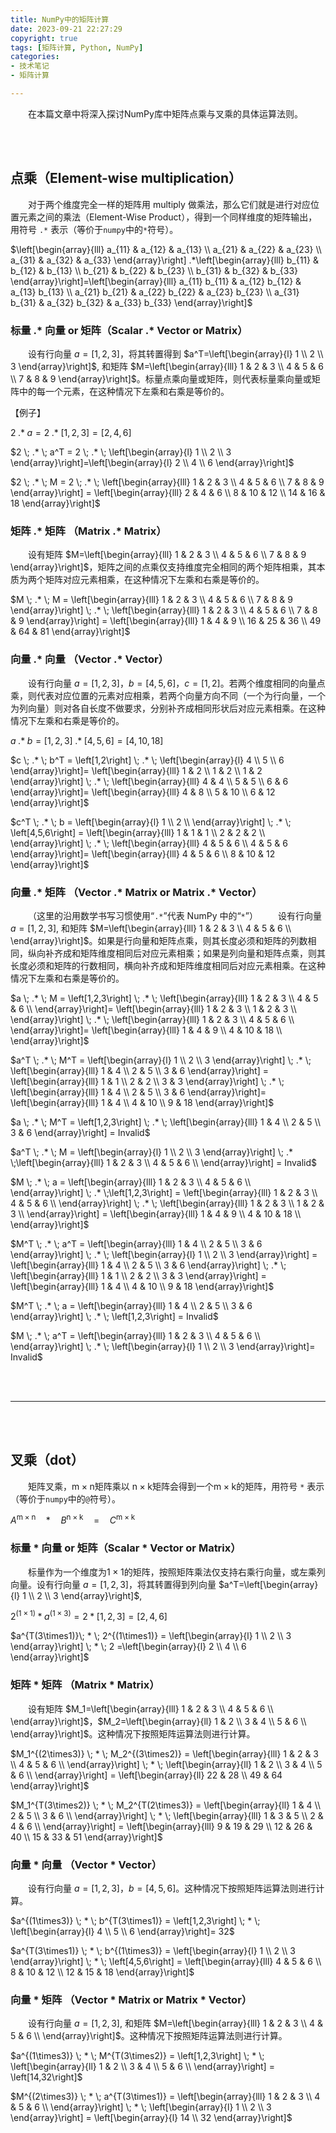```yaml
---
title: NumPy中的矩阵计算
date: 2023-09-21 22:27:29
copyright: true
tags: [矩阵计算, Python, NumPy]
categories:
- 技术笔记
- 矩阵计算

---
```



&emsp;&emsp;在本篇文章中将深入探讨NumPy库中矩阵点乘与叉乘的具体运算法则。
<!--more-->




<br/><br/>

## 点乘（Element-wise multiplication）

&emsp;&emsp;对于两个维度完全一样的矩阵用 multiply 做乘法，那么它们就是进行对应位置元素之间的乘法（Element-Wise Product），得到一个同样维度的矩阵输出，用符号 `.*` 表示（等价于`numpy`中的`*`符号）。

$\left[\begin{array}{lll}
    a_{11} & a_{12} & a_{13} \\
    a_{21} & a_{22} & a_{23} \\
    a_{31} & a_{32} & a_{33}
    \end{array}\right] .*\left[\begin{array}{lll}
    b_{11} & b_{12} & b_{13} \\
    b_{21} & b_{22} & b_{23} \\
    b_{31} & b_{32} & b_{33}
    \end{array}\right]=\left[\begin{array}{lll}
    a_{11} b_{11} & a_{12} b_{12} & a_{13} b_{13} \\
    a_{21} b_{21} & a_{22} b_{22} & a_{23} b_{23} \\
    a_{31} b_{31} & a_{32} b_{32} & a_{33} b_{33}
\end{array}\right]$

### 标量 .* 向量 or 矩阵（Scalar .* Vector or Matrix）
&emsp;&emsp;设有行向量 $a=\left[1,2,3\right]$，将其转置得到 $a^T=\left[\begin{array}{l}
1 \\
2 \\
3 
\end{array}\right]$, 和矩阵 $M=\left[\begin{array}{lll}
1 & 2 & 3 \\
4 & 5 & 6 \\
7 & 8 & 9
\end{array}\right]$。标量点乘向量或矩阵，则代表标量乘向量或矩阵中的每一个元素，在这种情况下左乘和右乘是等价的。

【例子】

$2 \; .* \; a = 2 \; .* \; \left[1,2,3\right] = \left[2,4,6\right]$

$2 \; .* \; a^T = 2 \; .* \; \left[\begin{array}{l}
1 \\
2 \\
3 
\end{array}\right]=\left[\begin{array}{l}
2 \\
4 \\
6 
\end{array}\right]$

$2 \; .* \; M = 2 \; .* \; \left[\begin{array}{lll}
1 & 2 & 3 \\
4 & 5 & 6 \\
7 & 8 & 9
\end{array}\right] = \left[\begin{array}{lll}
2 & 4 & 6 \\
8 & 10 & 12 \\
14 & 16 & 18
\end{array}\right]$

### 矩阵 .* 矩阵 （Matrix .* Matrix）

&emsp;&emsp;设有矩阵 $M=\left[\begin{array}{lll}
1 & 2 & 3 \\
4 & 5 & 6 \\
7 & 8 & 9
\end{array}\right]$，矩阵之间的点乘仅支持维度完全相同的两个矩阵相乘，其本质为两个矩阵对应元素相乘，在这种情况下左乘和右乘是等价的。

$M \; .* \; M = \left[\begin{array}{lll}
1 & 2 & 3 \\
4 & 5 & 6 \\
7 & 8 & 9
\end{array}\right] \; .* \; \left[\begin{array}{lll}
1 & 2 & 3 \\
4 & 5 & 6 \\
7 & 8 & 9
\end{array}\right] = \left[\begin{array}{lll}
1 & 4 & 9 \\
16 & 25 & 36 \\
49 & 64 & 81
\end{array}\right]$

### 向量 .* 向量 （Vector .* Vector）

&emsp;&emsp;设有行向量 $a=\left[1,2,3\right]$，$b=\left[4,5,6\right]$，$c=\left[1,2\right]$。若两个维度相同的向量点乘，则代表对应位置的元素对应相乘，若两个向量方向不同（一个为行向量，一个为列向量）则对各自长度不做要求，分别补齐成相同形状后对应元素相乘。在这种情况下左乘和右乘是等价的。

$a \; .* \; b = \left[1,2,3\right] \; .* \; \left[4,5,6\right] = \left[4,10,18\right]$

$c \; .* \; b^T = \left[1,2\right] \; .* \; \left[\begin{array}{l}
4 \\
5 \\
6 
\end{array}\right]= \left[\begin{array}{lll}
1 & 2  \\
1 & 2  \\
1 & 2 
\end{array}\right] \; .* \; \left[\begin{array}{lll}
4 & 4  \\
5 & 5  \\
6 & 6 
\end{array}\right]= \left[\begin{array}{lll}
4 & 8  \\
5 & 10  \\
6 & 12 
\end{array}\right]$

$c^T \; .* \; b = \left[\begin{array}{l}
1 \\
2 \\
\end{array}\right] \; .* \; \left[4,5,6\right] = \left[\begin{array}{lll}
1 & 1 & 1 \\
2 & 2 & 2 \\
\end{array}\right] \; .* \; \left[\begin{array}{lll}
4 & 5 & 6 \\
4 & 5 & 6 
\end{array}\right]= \left[\begin{array}{lll}
4 & 5 & 6 \\
8 & 10 & 12 
\end{array}\right]$

### 向量 .* 矩阵 （Vector .* Matrix or Matrix .* Vector）
&emsp;&emsp;（这里的沿用数学书写习惯使用“`.*`”代表 NumPy 中的“`*`”）
&emsp;&emsp;设有行向量 $a=\left[1,2,3\right]$, 和矩阵 $M=\left[\begin{array}{lll}
1 & 2 & 3 \\
4 & 5 & 6 \\
\end{array}\right]$。如果是行向量和矩阵点乘，则其长度必须和矩阵的列数相同，纵向补齐成和矩阵维度相同后对应元素相乘；如果是列向量和矩阵点乘，则其长度必须和矩阵的行数相同，横向补齐成和矩阵维度相同后对应元素相乘。在这种情况下左乘和右乘是等价的。

$a \; .* \; M = \left[1,2,3\right] \; .* \; \left[\begin{array}{lll}
1 & 2 & 3 \\
4 & 5 & 6 \\
\end{array}\right]= \left[\begin{array}{lll}
1 & 2 & 3 \\
1 & 2 & 3 \\
\end{array}\right] \; .* \; \left[\begin{array}{lll}
1 & 2 & 3 \\
4 & 5 & 6 \\
\end{array}\right]= \left[\begin{array}{lll}
1 & 4 & 9 \\
4 & 10 & 18 \\
\end{array}\right]$

$a^T \; .* \; M^T = \left[\begin{array}{l}
1 \\
2 \\
3 
\end{array}\right] \; .* \; \left[\begin{array}{lll}
1 & 4  \\
2 & 5  \\
3 & 6
\end{array}\right] = \left[\begin{array}{lll}
1 & 1  \\
2 & 2  \\
3 & 3 
\end{array}\right] \; .* \; \left[\begin{array}{lll}
1 & 4  \\
2 & 5  \\
3 & 6 
\end{array}\right]= \left[\begin{array}{lll}
1 & 4  \\
4 & 10  \\
9 & 18 
\end{array}\right]$

$a \; .* \; M^T = \left[1,2,3\right] \; .* \; \left[\begin{array}{lll}
1 & 4  \\
2 & 5  \\
3 & 6
\end{array}\right] = Invalid$

$a^T \; .* \; M = \left[\begin{array}{l}
1 \\
2 \\
3 
\end{array}\right] \; .* \;\left[\begin{array}{lll}
1 & 2 & 3 \\
4 & 5 & 6 \\
\end{array}\right] = Invalid$

$M \; .* \; a = \left[\begin{array}{lll}
1 & 2 & 3 \\
4 & 5 & 6 \\
\end{array}\right] \; .* \;\left[1,2,3\right] =  \left[\begin{array}{lll}
1 & 2 & 3 \\
4 & 5 & 6 \\
\end{array}\right]  \; .* \; \left[\begin{array}{lll}
1 & 2 & 3 \\
1 & 2 & 3 \\
\end{array}\right] = \left[\begin{array}{lll}
1 & 4 & 9 \\
4 & 10 & 18 \\
\end{array}\right]$

$M^T \; .* \; a^T =  \left[\begin{array}{lll}
1 & 4  \\
2 & 5  \\
3 & 6
\end{array}\right]  \; .* \; \left[\begin{array}{l}
1 \\
2 \\
3 
\end{array}\right] = \left[\begin{array}{lll}
1 & 4  \\
2 & 5  \\
3 & 6 
\end{array}\right] \; .* \; \left[\begin{array}{lll}
1 & 1  \\
2 & 2  \\
3 & 3 
\end{array}\right] = \left[\begin{array}{lll}
1 & 4  \\
4 & 10  \\
9 & 18 
\end{array}\right]$

$M^T  \; .* \; a = \left[\begin{array}{lll}
1 & 4  \\
2 & 5  \\
3 & 6
\end{array}\right] \; .* \; \left[1,2,3\right]  = Invalid$

$M \; .* \; a^T = \left[\begin{array}{lll}
1 & 2 & 3 \\
4 & 5 & 6 \\
\end{array}\right] \; .* \;  \left[\begin{array}{l}
1 \\
2 \\
3 
\end{array}\right]= Invalid$


<br/><br/>

---

<br/><br/>

## 叉乘（dot）

&emsp;&emsp;矩阵叉乘，$\mathrm{m} \times \mathrm{n}$矩阵乘以 $\mathrm{n} \times \mathrm{k}$矩阵会得到一个$\mathrm{m} \times \mathrm{k}$的矩阵，用符号 `*` 表示（等价于`numpy`中的`@`符号）。

$A^{\mathrm{m} \times \mathrm{n}}  \quad * \quad B^{\mathrm{n} \times \mathrm{k}} \quad=\quad C^{\mathrm{m} \times \mathrm{k}}$

### 标量 * 向量 or 矩阵（Scalar * Vector or Matrix）

&emsp;&emsp;标量作为一个维度为$\mathrm{1} \times \mathrm{1}$的矩阵，按照矩阵乘法仅支持右乘行向量，或左乘列向量。设有行向量 $a=\left[1,2,3\right]$，将其转置得到列向量 $a^T=\left[\begin{array}{l}
1 \\
2 \\
3 
\end{array}\right]$, 

$2^{(1\times1)} \; * \; a^{(1\times3)} = 2 \; * \; \left[1,2,3\right] = \left[2,4,6\right]$

$a^{T(3\times1)}\; * \; 2^{(1\times1)} = \left[\begin{array}{l}
1 \\
2 \\
3 
\end{array}\right] \; * \; 2 =\left[\begin{array}{l}
2 \\
4 \\
6 
\end{array}\right]$

### 矩阵 * 矩阵 （Matrix * Matrix）

&emsp;&emsp;设有矩阵 $M_1=\left[\begin{array}{lll}
1 & 2 & 3 \\
4 & 5 & 6 \\
\end{array}\right]$，$M_2=\left[\begin{array}{ll}
1 & 2 \\
3 & 4 \\
5 & 6 \\
\end{array}\right]$。这种情况下按照矩阵运算法则进行计算。

$M_1^{(2\times3)} \; * \; M_2^{(3\times2)} = \left[\begin{array}{lll}
1 & 2 & 3 \\
4 & 5 & 6 \\
\end{array}\right] \; * \; \left[\begin{array}{ll}
1 & 2 \\
3 & 4 \\
5 & 6 \\
\end{array}\right] = \left[\begin{array}{ll}
22 & 28 \\
49 & 64
\end{array}\right]$

$M_1^{T(3\times2)} \; * \; M_2^{T(2\times3)} = \left[\begin{array}{ll}
1 & 4 \\
2 & 5 \\
3 & 6 \\
\end{array}\right] \; * \;   \left[\begin{array}{lll}
1 & 3 & 5 \\
2 & 4 & 6 \\
\end{array}\right] = \left[\begin{array}{lll}
9 & 19 & 29 \\
12 & 26 & 40 \\
15 & 33 & 51
\end{array}\right]$

### 向量 * 向量 （Vector * Vector）
&emsp;&emsp;设有行向量 $a=\left[1,2,3\right]$，$b=\left[4,5,6\right]$。这种情况下按照矩阵运算法则进行计算。

$a^{(1\times3)} \; * \; b^{T(3\times1)} = \left[1,2,3\right] \; * \; \left[\begin{array}{l}
4 \\
5 \\
6 
\end{array}\right]= 32$

$a^{T(3\times1)} \; * \; b^{(1\times3)} = \left[\begin{array}{l}
1 \\
2 \\
3 
\end{array}\right] \; * \; \left[4,5,6\right] = \left[\begin{array}{lll}
4 & 5 & 6 \\
8 & 10 & 12 \\
12 & 15 & 18
\end{array}\right]$

### 向量 * 矩阵 （Vector * Matrix or Matrix * Vector）
&emsp;&emsp;设有行向量 $a=\left[1,2,3\right]$, 和矩阵 $M=\left[\begin{array}{lll}
1 & 2 & 3 \\
4 & 5 & 6 \\
\end{array}\right]$。这种情况下按照矩阵运算法则进行计算。

$a^{(1\times3)} \; * \; M^{T(3\times2)} = \left[1,2,3\right] \; * \; \left[\begin{array}{ll}
1 & 2 \\
3 & 4 \\
5 & 6 \\
\end{array}\right] = \left[14,32\right]$

$M^{(2\times3)} \; * \; a^{T(3\times1)} = \left[\begin{array}{lll}
1 & 2 & 3 \\
4 & 5 & 6 \\
\end{array}\right]  \; * \; \left[\begin{array}{l}
1 \\
2 \\
3 
\end{array}\right] = \left[\begin{array}{l}
14 \\
32
\end{array}\right]$


<br/><br/><br/><br/>
